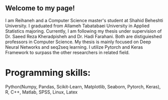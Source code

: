 

## Welcome to my page!


I am Reihaneh and a Computer Science master's student at Shahid Beheshti University. I graduated from Allameh Tabatabaei University in Applied Statistics majoring.
Currently, I am following my thesis under supervision of Dr. Saeed Reza Kheradpisheh and Dr. Hadi Farahani. Both are distiguieshed professors in Computer Science.
My thesis is mainly focused on Deep Neural Networks and seq2seq learning. I utilize Pytorch and Keras Framework to surpass the other researchers in related field.

# Programming skills:
Python(Numpy, Pandas, Scikit-Learn, Matplotlib, Seaborn, Pytorch, Keras),
R,
C++,
Matlab,
SPSS,
Linux,
Latex


